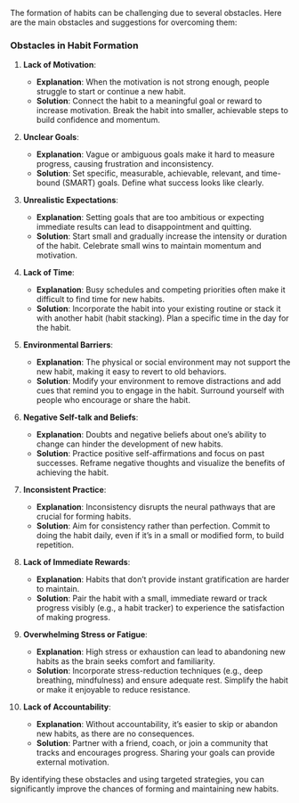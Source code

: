 The formation of habits can be challenging due to several obstacles. Here are the main obstacles and suggestions for overcoming them:

### Obstacles in Habit Formation
1. **Lack of Motivation**:
   - **Explanation**: When the motivation is not strong enough, people struggle to start or continue a new habit.
   - **Solution**: Connect the habit to a meaningful goal or reward to increase motivation. Break the habit into smaller, achievable steps to build confidence and momentum.

2. **Unclear Goals**:
   - **Explanation**: Vague or ambiguous goals make it hard to measure progress, causing frustration and inconsistency.
   - **Solution**: Set specific, measurable, achievable, relevant, and time-bound (SMART) goals. Define what success looks like clearly.

3. **Unrealistic Expectations**:
   - **Explanation**: Setting goals that are too ambitious or expecting immediate results can lead to disappointment and quitting.
   - **Solution**: Start small and gradually increase the intensity or duration of the habit. Celebrate small wins to maintain momentum and motivation.

4. **Lack of Time**:
   - **Explanation**: Busy schedules and competing priorities often make it difficult to find time for new habits.
   - **Solution**: Incorporate the habit into your existing routine or stack it with another habit (habit stacking). Plan a specific time in the day for the habit.

5. **Environmental Barriers**:
   - **Explanation**: The physical or social environment may not support the new habit, making it easy to revert to old behaviors.
   - **Solution**: Modify your environment to remove distractions and add cues that remind you to engage in the habit. Surround yourself with people who encourage or share the habit.

6. **Negative Self-talk and Beliefs**:
   - **Explanation**: Doubts and negative beliefs about one’s ability to change can hinder the development of new habits.
   - **Solution**: Practice positive self-affirmations and focus on past successes. Reframe negative thoughts and visualize the benefits of achieving the habit.

7. **Inconsistent Practice**:
   - **Explanation**: Inconsistency disrupts the neural pathways that are crucial for forming habits.
   - **Solution**: Aim for consistency rather than perfection. Commit to doing the habit daily, even if it’s in a small or modified form, to build repetition.

8. **Lack of Immediate Rewards**:
   - **Explanation**: Habits that don’t provide instant gratification are harder to maintain.
   - **Solution**: Pair the habit with a small, immediate reward or track progress visibly (e.g., a habit tracker) to experience the satisfaction of making progress.

9. **Overwhelming Stress or Fatigue**:
   - **Explanation**: High stress or exhaustion can lead to abandoning new habits as the brain seeks comfort and familiarity.
   - **Solution**: Incorporate stress-reduction techniques (e.g., deep breathing, mindfulness) and ensure adequate rest. Simplify the habit or make it enjoyable to reduce resistance.

10. **Lack of Accountability**:
    - **Explanation**: Without accountability, it’s easier to skip or abandon new habits, as there are no consequences.
    - **Solution**: Partner with a friend, coach, or join a community that tracks and encourages progress. Sharing your goals can provide external motivation.

By identifying these obstacles and using targeted strategies, you can significantly improve the chances of forming and maintaining new habits.
